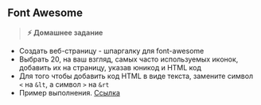 
## Font Awesome

> **⚡️ Домашнее задание**

- Создать веб-страницу - шпаргалку для font-awesome
- Выбрать 20, на ваш взгляд, самых часто используемых иконок, добавить их на страницу, указав юникод и HTML код
- Для того чтобы добавить код HTML в виде текста, замените символ `<` на `&lt`, а символ `>` на `&rt`
- Пример выполнения. [Ссылка](https://danilevs.github.io/HomeWork/16/index.html)
